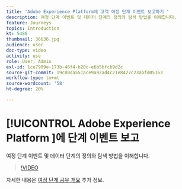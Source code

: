 ```yaml
---
title: 'Adobe Experience Platform에 고객 여정 단계 이벤트 보고하기 '
description: 여정 단계 이벤트 및 데이터 단계의 정의와 탐색 방법을 이해합니다.
feature: Journeys
topics: Introduction
kt: 5488
thumbnail: 36636.jpg
audience: user
doc-type: video
activity: use
role: User, Admin
exl-id: 1ce7909e-173b-46f4-b20c-e6b5bfcb9d2c
source-git-commit: 19c80da551ace9a92ad4c21e8427c23abfd05163
workflow-type: tm+mt
source-wordcount: '58'
ht-degree: 20%

---
```


# [!UICONTROL Adobe Experience Platform ]에 단계 이벤트 보고

여정 단계 이벤트 및 데이터 단계의 정의와 탐색 방법을 이해합니다.

>[!VIDEO](https://video.tv.adobe.com/v/36636?quality=12)

자세한 내용은 [여정 단계 공유 개요](https://experienceleague.adobe.com/docs/journeys/using/building-journeys/sharing-journey-steps/sharing-overview.html?lang=en) 추가 정보.
